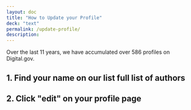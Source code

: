 ```yaml
---
layout: doc
title: "How to Update your Profile"
deck: "text"
permalink: /update-profile/
description:
---
```


Over the last 11 years, we have accumulated over 586 profiles on Digital.gov.


## 1. Find your name on our list full list of authors


## 2. Click "edit" on your profile page
